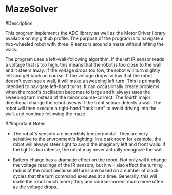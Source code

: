 MazeSolver
==========

#Description

This program implements the ADC library as well as the Motor Driver library available on my github profile.
The purpose of the program is to navigate a two-wheeled robot with three IR sensors around a maze without 
hitting the walls.

The program uses a left-wall-following algorithm.  If the left IR sensor reads a voltage that is too high,
this means that the robot is too close to the wall and it steers away.  If the voltage drops too low, the robot will turn
slightly left and get back on course.  If the voltage drops so low that the robot doesn't even see a wall, it will make a 
sweeping left turn.  This is primarily intended to navigate left-hand turns.  It can occasionally create problems when 
the robot's oscillation becomes to large and it always uses the sweeping turn instead of the minor course-correct.
The fourth major directional change the robot uses is if the front sensor detects a wall.  The robot will then execute a 
right-hand "tank turn" to avoid driving into the wall, and continue following the maze.

##Important Notes

- The robot's sensors are incredibly tempermental.  They are very sensitive to the envronment's lighting.  In a dark 
room for example, the robot will always steer right to avoid the imaginary left and front walls.  If the light is too 
intense, the robot may never actually recognize the wall.

- Battery charge has a dramatic effect on the robot.  Not only will it change the voltage readings of the IR sensors, 
but it will also effect the turning radius of the robot because all turns are based on a number of clock cycles that
the turn command executes at a time.  Generally, this will make the robot much more jittery and course-correct much more 
often as the voltage drops.
